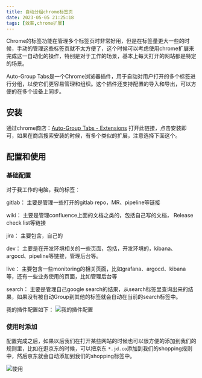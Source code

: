 ```yaml
---
title: 自动分组chrome标签页
date: 2023-05-05 21:25:18
tags: [效率,chrome扩展]
---
```


Chrome的标签功能在管理多个标签页时非常好用，但是在标签量更大一些的时候，手动的管理这些标签页就不太方便了，这个时候可以考虑使用chrome扩展来完成这一自动化的操作，特别是对于工作的场景，基本上每天打开的网站都是特定的场景。

Auto-Group Tabs是一个Chrome浏览器插件，用于自动对用户打开的多个标签进行分组，以使它们更容易管理和组织。这个插件还支持配置的导入和导出，可以方便的在多个设备上同步。

## 安装
通过chrome商店：[Auto-Group Tabs - Extensions](https://chrome.google.com/webstore/detail/auto-group-tabs/danncghahncanipdoajmakdbeaophenb) 打开此链接，点击安装即可，如果在商店搜索安装的时候，有多个类似的扩展，注意选择下面这个。

## 配置和使用

<!-- more -->

### 基础配置

对于我工作的电脑，我的标签：

gitlab：
主要是管理一些打开的gitlab repo，MR、pipeline等链接

wiki：
主要是管理confluence上面的文档之类的，包括自己写的文档， Release check list等链接

jira：
主要包含，自己的

dev：
主要是在开发环境相关的一些页面，包括，开发环境的，kibana、argocd、pipeline等链接，管理后台等。

live：
主要包含一些monitoring的相关页面，比如grafana、argocd、kibana等，还有一些业务使用的页面，比如管理后台等

search：
主要是管理自己google search的结果，从search标签里查询出来的结果，如果没有被自动Group到其他的标签就会自动在当前的search标签中。

我的插件配置如下：
![我的插件配置](https://cdn.jsdelivr.net/gh/zhaohongxuan/picgo@master/Pasted%20image%2020230209184708.png)

### 使用时添加

配置完成之后，如果以后我们在打开某些网站的时候也可以很方便的添加到我们的规则里，比如在逛京东的时候，可以把京东 `*.jd.co`添加到我们的shopping规则中，然后京东就会自动添加到我们的shopping标签中。

![使用](https://cdn.jsdelivr.net/gh/zhaohongxuan/picgo@master/Pasted%20image%2020230209185535.png)







